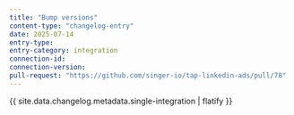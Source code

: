 ```yaml
---
title: "Bump versions"
content-type: "changelog-entry"
date: 2025-07-14
entry-type: 
entry-category: integration
connection-id: 
connection-version: 
pull-request: "https://github.com/singer-io/tap-linkedin-ads/pull/78"
---
```

{{ site.data.changelog.metadata.single-integration | flatify }}